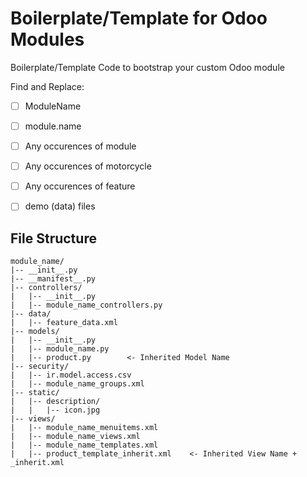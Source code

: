 # Boilerplate/Template for Odoo Modules

Boilerplate/Template Code to bootstrap your custom Odoo module

Find and Replace:

- [ ] ModuleName
- [ ] module.name
- [ ] Any occurences of module
- [ ] Any occurences of motorcycle
- [ ] Any occurences of feature
- [ ] demo (data) files


## File Structure

```
module_name/
|-- __init__.py
|-- __manifest__.py
|-- controllers/
|   |-- __init__.py
|   |-- module_name_controllers.py
|-- data/
|   |-- feature_data.xml
|-- models/
|   |-- __init__.py
|   |-- module_name.py
|   |-- product.py        <- Inherited Model Name
|-- security/
|   |-- ir.model.access.csv
|   |-- module_name_groups.xml
|-- static/
|   |-- description/
|   |   |-- icon.jpg
|-- views/
|   |-- module_name_menuitems.xml
|   |-- module_name_views.xml
|   |-- module_name_templates.xml
|   |-- product_template_inherit.xml    <- Inherited View Name + _inherit.xml
```
